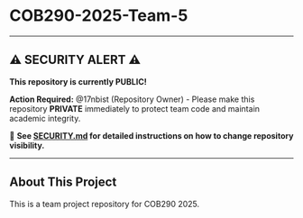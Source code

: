 # COB290-2025-Team-5

---

## ⚠️ SECURITY ALERT ⚠️

**This repository is currently PUBLIC!**

**Action Required:** @17nbist (Repository Owner) - Please make this repository **PRIVATE** immediately to protect team code and maintain academic integrity.

📄 **See [SECURITY.md](SECURITY.md) for detailed instructions on how to change repository visibility.**

---

## About This Project

This is a team project repository for COB290 2025.